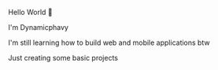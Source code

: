 Hello World 👋

I'm Dynamicphavy

I'm still learning how to build web and mobile applications btw

Just creating some basic projects
